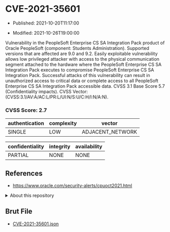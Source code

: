 # CVE-2021-35601

- Published: 2021-10-20T11:17:00

- Modified: 2021-10-26T19:00:00

Vulnerability in the PeopleSoft Enterprise CS SA Integration Pack product of Oracle PeopleSoft (component: Students Administration). Supported versions that are affected are 9.0 and 9.2. Easily exploitable vulnerability allows low privileged attacker with access to the physical communication segment attached to the hardware where the PeopleSoft Enterprise CS SA Integration Pack executes to compromise PeopleSoft Enterprise CS SA Integration Pack. Successful attacks of this vulnerability can result in unauthorized access to critical data or complete access to all PeopleSoft Enterprise CS SA Integration Pack accessible data. CVSS 3.1 Base Score 5.7 (Confidentiality impacts). CVSS Vector: (CVSS:3.1/AV:A/AC:L/PR:L/UI:N/S:U/C:H/I:N/A:N).

### CVSS Score: **2.7**

| authentication | complexity | vector |
| --- | --- | --- |
| SINGLE | LOW | ADJACENT_NETWORK |

| confidentiality | integrity | availability |
| --- | --- | --- |
| PARTIAL | NONE | NONE |

## References

* https://www.oracle.com/security-alerts/cpuoct2021.html

<details>
<summary>About this repository</summary> 

  This repository is part of the project [Live Hack CVE](https://github.com/Live-Hack-CVE). Main website can be found [www.live-hack.org](https://www.live-hack.org) 
  
  Made by [Sn0wAlice](https://github.com/Sn0wAlice) for the people that care about security and need to have a feed of the latest CVEs. Hope you enjoy it, don't forget to star the repo and follow me on [Twitter](https://twitter.com/Sn0wAlice) and [Github](https://github.com/Sn0wAlice). And that is my [personnal website](https://www.alice-snow.me/)

  - [Home Page](https://github.com/Live-Hack-CVE)
  - [Framework](https://github.com/Live-Hack-CVE/cve-framework)
  - [CVE database](https://github.com/Live-Hack-CVE/full_database)
  - [Changelog](https://github.com/Live-Hack-CVE/Changelog)
</details>

## Brut File

* [CVE-2021-35601.json](https://raw.githubusercontent.com/Live-Hack-CVE/full_database/main/cves/2021/CVE-2021-35601.json)

